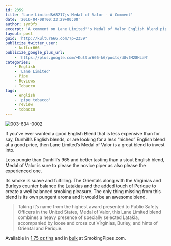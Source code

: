 ```yaml
---
id: 2359
title: 'Lane Limited&#8217;s Medal of Valor - A Comment'
date: '2016-04-08T00:33:29+00:00'
author: syr3fx
excerpt: 'A comment on Lane Limited''s Medal of Valor English blend pipe tobacco.'
layout: post
guid: 'http://kultur666.com/?p=2359'
publicize_twitter_user:
    - kultur666
publicize_google_plus_url:
    - 'https://plus.google.com/+Kultur666-k6/posts/dUvfM28HLaN'
categories:
    - English
    - 'Lane Limited'
    - Pipe
    - Reviews
    - Tobacco
tags:
    - english
    - 'pipe tobacco'
    - review
    - tobacco
---
```


![003-634-0002](http://localhost:8080/wp-content/uploads/2016/03/003-634-0002.jpg)

If you’ve ever wanted a good English Blend that is less expensive than for say, Dunhill’s English blends, or are looking for a less “niched” English blend at a good price, then Lane Limited’s Medal of Valor is a great blend to invest into.

Less pungie than Dunhill’s 965 and better tasting than a stout English blend, Medal of Valor is sure to please the novice piper as also please the experienced one.

Its smoke is suave and fulfilling. The Orientals along with the Virginias and Burleys counter balance the Latakias and the added touch of Perique to create a well balanced smoking pleasure. The only thing missing from this blend is its own pungent aroma and it would be an awesome blend.

> Taking it’s name from the highest award presented to Public Safety Officers in the United States, Medal of Valor, this Lane Limited blend combines a heavy presence of specially selected Latakia, accompanied by loose and cross cut Virginias, Burley, and hints of Oriental and Perique.

Available in [1.75 oz tins](https://www.smokingpipes.com/tobacco/by-maker/lane/moreinfo.cfm?product_id=173450) and in [bulk](https://www.smokingpipes.com/tobacco/by-maker/lane/bulk/moreinfo.cfm?product_id=175229) at SmokingPipes.com.